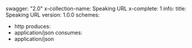swagger: "2.0"
x-collection-name: Speaking URL
x-complete: 1
info:
  title: Speaking URL
  version: 1.0.0
schemes:
- http
produces:
- application/json
consumes:
- application/json